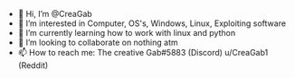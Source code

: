 - 👋 Hi, I’m @CreaGab
- 👀 I’m interested in Computer, OS's, Windows, Linux, Exploiting software
- 🌱 I’m currently learning how to work with linux and python
- 💞️ I’m looking to collaborate on nothing atm
- 📫 How to reach me: The creative Gab#5883 (Discord) u/CreaGab1 (Reddit)

<!---
CreaGab/CreaGab is a ✨ special ✨ repository because its `README.md` (this file) appears on your GitHub profile.
You can click the Preview link to take a look at your changes.
--->
